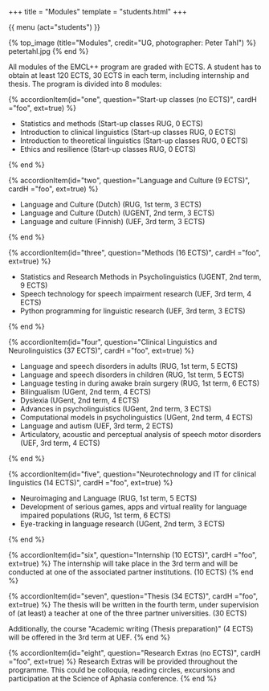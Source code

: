 +++
title = "Modules"
template = "students.html"
+++

{{ menu (act="students") }} 

{% top_image (title="Modules", credit="UG, photographer: Peter Tahl") %}
	petertahl.jpg
{% end %}

<div class="container">

<div id="accordion">

All modules of the EMCL++ program are graded with ECTS. A student has to obtain at least 120 ECTS, 30 ECTS in each term, including internship and thesis. The program is divided into 8 modules: 


{% accordionItem(id="one", question="Start-up classes (no ECTS)", cardH ="foo", ext=true) %}
<ul>
<li> Statistics and methods (Start-up classes RUG, 0 ECTS) </li>
<li> Introduction to clinical linguistics (Start-up classes RUG, 0 ECTS)</li>
<li> Introduction to theoretical linguistics (Start-up classes RUG, 0 ECTS)</li>
<li> Ethics and resilience (Start-up classes RUG, 0 ECTS)</li>
</ul>
{% end %}

{% accordionItem(id="two", question="Language and Culture (9 ECTS)", cardH ="foo", ext=true) %}
<ul>
<li> Language and Culture (Dutch) (RUG, 1st term, 3 ECTS) </li>
<li> Language and Culture (Dutch) (UGENT, 2nd term, 3 ECTS)</li>
<li> Language and culture (Finnish) (UEF, 3rd term, 3 ECTS)</li>
</ul>
{% end %}

{% accordionItem(id="three", question="Methods (16 ECTS)", cardH ="foo", ext=true) %}
<ul>
	<li>Statistics and Research Methods in Psycholinguistics (UGENT, 2nd term, 9 ECTS)</li>
	<li>Speech technology for speech impairment research (UEF, 3rd term, 4 ECTS)</li>
	<li>Python programming for linguistic research (UEF, 3rd term, 3 ECTS)</li>
</ul>
{% end %}

{% accordionItem(id="four", question="Clinical Linguistics and Neurolinguistics (37 ECTS)", cardH ="foo", ext=true) %}
<ul>
	<li>Language and speech disorders in adults (RUG, 1st term, 5 ECTS)</li>
	<li>Language and speech disorders in children (RUG, 1st term, 5 ECTS)</li>
	<li>Language testing in during awake brain surgery (RUG, 1st term, 6 ECTS)</li>
	<li>Bilingualism (UGent, 2nd term, 4 ECTS)</li>
	<li>Dyslexia (UGent, 2nd term, 4 ECTS)</li>
	<li>Advances in psycholinguistics (UGent, 2nd term, 3 ECTS)</li>
	<li>Computational models in psycholinguistics (UGent, 2nd term, 4 ECTS)</li>
	<li>Language and autism (UEF, 3rd term, 2 ECTS)</li>
	<li>Articulatory, acoustic and perceptual analysis of speech motor disorders (UEF, 3rd term, 4 ECTS)</li>
</ul>
{% end %}

{% accordionItem(id="five", question="Neurotechnology and IT for clinical linguistics (14 ECTS)", cardH ="foo", ext=true) %}
<ul>
	<li>Neuroimaging and Language (RUG, 1st term, 5 ECTS)</li>
	<li>Development of serious games, apps and virtual reality for language impaired populations (RUG, 1st term, 6 ECTS)</li>
	<li>Eye-tracking in language research (UGent, 2nd term, 3 ECTS)</li>
</ul>
{% end %}

{% accordionItem(id="six", question="Internship (10 ECTS)", cardH ="foo", ext=true) %}
The internship will take place in the 3rd term and will be conducted at one of the associated partner institutions. (10 ECTS)
{% end %}

{% accordionItem(id="seven", question="Thesis (34 ECTS)", cardH ="foo", ext=true) %}
The thesis will be written in the fourth term, under supervision of (at least) a teacher at one of the three partner universities. (30 ECTS) <br/>

Additionally, the course "Academic writing (Thesis preparation)" (4 ECTS) will be offered in the 3rd term at UEF.
{% end %}

{% accordionItem(id="eight", question="Research Extras (no ECTS)", cardH ="foo", ext=true) %}
Research Extras will be provided throughout the programme. This could be colloquia, reading circles, excursions and participation at the Science of Aphasia conference.
{% end %}

</div>
</div>